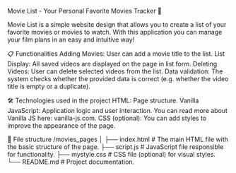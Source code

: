 Movie List - Your Personal Favorite Movies Tracker 🎥


Movie List is a simple website design that allows you to create a list of your favorite movies or movies to watch. With this application you can manage your film plans in an easy and intuitive way!

📋 Functionalities
Adding Movies: User can add a movie title to the list.
List Display: All saved videos are displayed on the page in list form.
Deleting Videos: User can delete selected videos from the list.
Data validation: The system checks whether the provided data is correct (e.g. whether the video title is empty or a duplicate).

🛠️ Technologies used in the project
HTML: Page structure.
Vanilla JavaScript: Application logic and user interaction. You can read more about Vanilla JS here: vanilla-js.com.
CSS (optional): You can add styles to improve the appearance of the page.

📂 File structure
/movies_pages
│
├── index.html      # The main HTML file with the basic structure of the page.
├── script.js       # JavaScript file responsible for functionality.
├── mystyle.css     # CSS file (optional) for visual styles.
└── README.md       # Project documentation.
